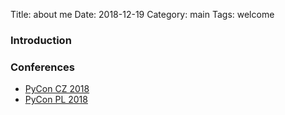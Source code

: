 Title: about me
Date: 2018-12-19
Category: main
Tags: welcome

### Introduction


### Conferences
* [PyCon CZ 2018](https://cz.pycon.org/2018/)
* [PyCon PL 2018](https://pl.pycon.org/2018/en/)